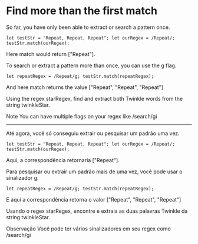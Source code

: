 # Find more than the first match

So far, you have only been able to extract or search a pattern once.

`let testStr = "Repeat, Repeat, Repeat";
let ourRegex = /Repeat/;
testStr.match(ourRegex);`

Here match would return ["Repeat"].

To search or extract a pattern more than once, you can use the g flag.

`let repeatRegex = /Repeat/g;
testStr.match(repeatRegex);`

And here match returns the value ["Repeat", "Repeat", "Repeat"]

Using the regex starRegex, find and extract both Twinkle words from the string twinkleStar.

Note
You can have multiple flags on your regex like /search/gi

---

Até agora, você só conseguiu extrair ou pesquisar um padrão uma vez.

`let testStr = "Repeat, Repeat, Repeat";
let ourRegex = /Repeat/;
testStr.match(ourRegex);`

Aqui, a correspondência retornaria ["Repeat"].

Para pesquisar ou extrair um padrão mais de uma vez, você pode usar o sinalizador g.

`let repeatRegex = /Repeat/g;
testStr.match(repeatRegex);`

E aqui a correspondência retorna o valor ["Repeat", "Repeat", "Repeat"]

Usando o regex starRegex, encontre e extraia as duas palavras Twinkle da string twinkleStar.

Observação
Você pode ter vários sinalizadores em seu regex como /search/gi